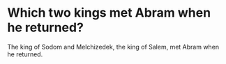 # Which two kings met Abram when he returned?

The king of Sodom and Melchizedek, the king of Salem, met Abram when he returned.
